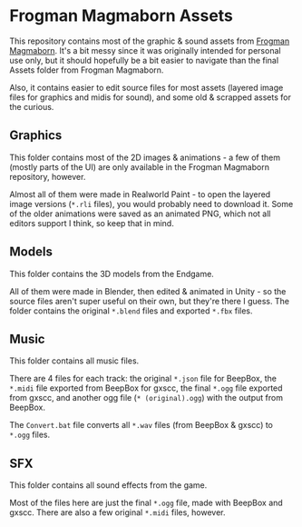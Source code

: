 # Frogman Magmaborn Assets
This repository contains most of the graphic & sound assets from [Frogman Magmaborn](../../../FrogmanMagmaborn). It's a bit messy since it was originally intended for personal use only, but it should hopefully be a bit easier to navigate than the final Assets folder from Frogman Magmaborn.

Also, it contains easier to edit source files for most assets (layered image files for graphics and midis for sound), and some old & scrapped assets for the curious.

## Graphics
This folder contains most of the 2D images & animations - a few of them (mostly parts of the UI) are only available in the Frogman Magmaborn repository, however.

Almost all of them were made in Realworld Paint - to open the layered image versions (`*.rli` files), you would probably need to download it. Some of the older animations were saved as an animated PNG, which not all editors support I think, so keep that in mind.

## Models
This folder contains the 3D models from the Endgame.

All of them were made in Blender, then edited & animated in Unity - so the source files aren't super useful on their own, but they're there I guess. The folder contains the original `*.blend` files and exported `*.fbx` files.

## Music
This folder contains all music files.

There are 4 files for each track: the original `*.json` file for BeepBox, the `*.midi` file exported from BeepBox for gxscc, the final `*.ogg` file exported from gxscc, and another ogg file (`* (original).ogg`) with the output from BeepBox.

The `Convert.bat` file converts all `*.wav` files (from BeepBox & gxscc) to `*.ogg` files.

## SFX
This folder contains all sound effects from the game.

Most of the files here are just the final `*.ogg` file, made with BeepBox and gxscc. There are also a few original `*.midi` files, however.
